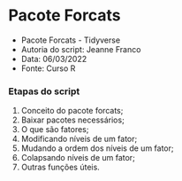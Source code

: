 # Pacote Forcats

- Pacote Forcats - Tidyverse
- Autoria do script: Jeanne Franco
- Data: 06/03/2022
- Fonte: Curso R

### Etapas do script

1. Conceito do pacote forcats;
2. Baixar pacotes necessários;
3. O que são fatores;
4. Modificando níveis de um fator;
5. Mudando a ordem dos níveis de um fator;
6. Colapsando níveis de um fator;
7. Outras funções úteis.
